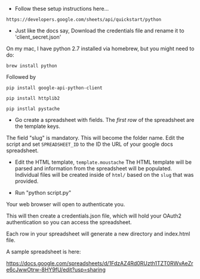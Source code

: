 * Follow these setup instructions here...

`https://developers.google.com/sheets/api/quickstart/python`

* Just like the docs say, Download the credentials file and rename it
   to 'client_secret.json'

On my mac, I have python 2.7 installed via homebrew, but you might need to do:

`brew install python`

Followed by

``pip install google-api-python-client``

``pip install httplib2``

``pip instlal pystache``

* Go create a spreadsheet with fields. The _first row_ of the spreadsheet are the template keys.

The field "slug" is mandatory. This will become the folder name. Edit the script and set `SPREADSHEET_ID` to the ID the URL of your google docs spreadsheet.

* Edit the HTML template, `template.moustache` The HTML template will be parsed and information from the spreadsheet will be populated. Individual files will be created inside of `html/` based on the `slug` that was provided.

* Run "python script.py"

Your web browser will open to authenticate you.

This will then create a credentials.json file, which will hold your OAuth2
authentication so you can access the spreadsheet.

Each row in your spreadsheet will generate a new directory and index.html file.

A sample spreadsheet is here:

https://docs.google.com/spreadsheets/d/1FdzAZ4Rd0RUzth1TZT0RWvAeZre6cJwwOtrw-8HY9fU/edit?usp=sharing
